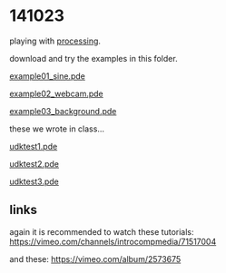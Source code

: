 141023
======

playing with [processing](http://processing.org).

download and try the examples in this folder.

[example01_sine.pde](example01_sine/example01_sine.pde?raw=true)

[example02_webcam.pde](example02_webcam/example02_webcam.pde?raw=true)

[example03_background.pde](example03_background/example03_background.pde?raw=true)

these we wrote in class...

[udktest1.pde](udktest1/udktest1.pde?raw=true)

[udktest2.pde](udktest2/udktest2.pde?raw=true)

[udktest3.pde](udktest3/udktest3.pde?raw=true)

links
-----

again it is recommended to watch these tutorials: <https://vimeo.com/channels/introcompmedia/71517004>

and these: <https://vimeo.com/album/2573675>
